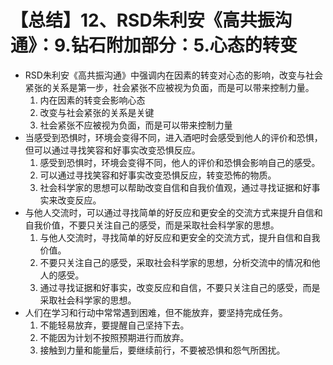 # 【总结】12、RSD朱利安《高共振沟通》：9.钻石附加部分：5.心态的转变

-   RSD朱利安《高共振沟通》中强调内在因素的转变对心态的影响，改变与社会紧张的关系是第一步，社会紧张不应被视为负面，而是可以带来控制力量。
    1.  内在因素的转变会影响心态
    2.  改变与社会紧张的关系是关键
    3.  社会紧张不应被视为负面，而是可以带来控制力量
-   当感受到恐惧时，环境会变得不同，进入酒吧时会感受到他人的评价和恐惧，但可以通过寻找笑容和好事实改变恐惧反应。
    1.  感受到恐惧时，环境会变得不同，他人的评价和恐惧会影响自己的感受。
    2.  可以通过寻找笑容和好事实改变恐惧反应，转变恐怖的物质。
    3.  社会科学家的思想可以帮助改变自信和自我价值观，通过寻找证据和好事实来改变反应。
-   与他人交流时，可以通过寻找简单的好反应和更安全的交流方式来提升自信和自我价值，不要只关注自己的感受，而是采取社会科学家的思想。
    1.  与他人交流时，寻找简单的好反应和更安全的交流方式，提升自信和自我价值。
    2.  不要只关注自己的感受，采取社会科学家的思想，分析交流中的情况和他人的感受。
    3.  通过寻找证据和好事实，改变反应和自信，不要只关注自己的感受，而是采取社会科学家的思想。
-   人们在学习和行动中常常遇到困难，但不能放弃，要坚持完成任务。
    1.  不能轻易放弃，要提醒自己坚持下去。
    2.  不能因为计划不按照预期进行而放弃。
    3.  接触到力量和能量后，要继续前行，不要被恐惧和怨气所困扰。
